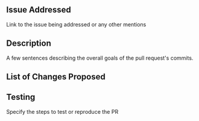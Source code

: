 ## Issue Addressed
Link to the issue being addressed or any other mentions

## Description
A few sentences describing the overall goals of the pull request's commits.

## List of Changes Proposed



## Testing
Specify the steps to test or reproduce the PR
